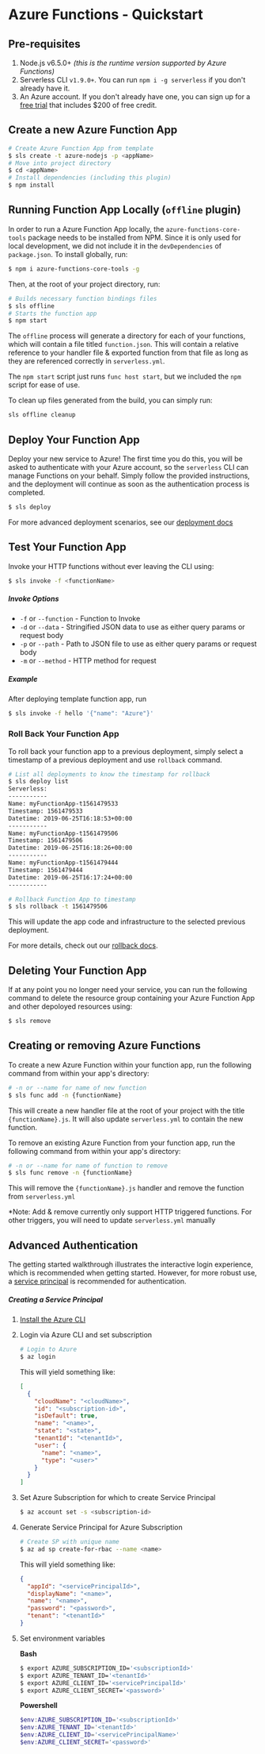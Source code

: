<!--
title: Serverless Framework - Azure Functions Guide - Quick Start
menuText: Quick Start
menuOrder: 1
description: Getting started with the Serverless Framework on Azure Functions
layout: Doc
-->

# Azure Functions - Quickstart

## Pre-requisites

1. Node.js v6.5.0+ _(this is the runtime version supported by Azure Functions)_
2. Serverless CLI `v1.9.0+`. You can run `npm i -g serverless` if you don't already have it.
3. An Azure account. If you don't already have one, you can sign up for a [free trial](https://azure.microsoft.com/en-us/free/) that includes \$200 of free credit.

## Create a new Azure Function App

```bash
# Create Azure Function App from template
$ sls create -t azure-nodejs -p <appName>
# Move into project directory
$ cd <appName>
# Install dependencies (including this plugin)
$ npm install
```

## Running Function App Locally (`offline` plugin)

In order to run a Azure Function App locally, the `azure-functions-core-tools` package needs to be installed from NPM. Since it is only used for local development, we did not include it in the `devDependencies` of `package.json`. To install globally, run:

```bash
$ npm i azure-functions-core-tools -g
```

Then, at the root of your project directory, run:

```bash
# Builds necessary function bindings files
$ sls offline
# Starts the function app
$ npm start
```

The `offline` process will generate a directory for each of your functions, which will contain a file titled `function.json`. This will contain a relative reference to your handler file & exported function from that file as long as they are referenced correctly in `serverless.yml`.

The `npm start` script just runs `func host start`, but we included the `npm` script for ease of use.

To clean up files generated from the build, you can simply run:

```bash
sls offline cleanup
```

## Deploy Your Function App

Deploy your new service to Azure! The first time you do this, you will be asked to authenticate with your Azure account, so the `serverless` CLI can manage Functions on your behalf. Simply follow the provided instructions, and the deployment will continue as soon as the authentication process is completed.

```bash
$ sls deploy
```

For more advanced deployment scenarios, see our [deployment docs](https://github.com/serverless/serverless-azure-functions/blob/master/docs/DEPLOY.md)

## Test Your Function App

Invoke your HTTP functions without ever leaving the CLI using:

```bash
$ sls invoke -f <functionName>
```

##### Invoke Options

- `-f` or `--function` - Function to Invoke
- `-d` or `--data` - Stringified JSON data to use as either query params or request body
- `-p` or `--path` - Path to JSON file to use as either query params or request body
- `-m` or `--method` - HTTP method for request

##### Example

After deploying template function app, run

```bash
$ sls invoke -f hello '{"name": "Azure"}'
```

### Roll Back Your Function App

To roll back your function app to a previous deployment, simply select a timestamp of a previous deployment and use `rollback` command.

```bash
# List all deployments to know the timestamp for rollback
$ sls deploy list
Serverless:
-----------
Name: myFunctionApp-t1561479533
Timestamp: 1561479533
Datetime: 2019-06-25T16:18:53+00:00
-----------
Name: myFunctionApp-t1561479506
Timestamp: 1561479506
Datetime: 2019-06-25T16:18:26+00:00
-----------
Name: myFunctionApp-t1561479444
Timestamp: 1561479444
Datetime: 2019-06-25T16:17:24+00:00
-----------

# Rollback Function App to timestamp
$ sls rollback -t 1561479506
```

This will update the app code and infrastructure to the selected previous deployment.

For more details, check out our [rollback docs](https://github.com/serverless/serverless-azure-functions/blob/dev/docs/DEPLOY.md).

## Deleting Your Function App

If at any point you no longer need your service, you can run the following command to delete the resource group containing your Azure Function App and other depoloyed resources using:

```bash
$ sls remove
```

## Creating or removing Azure Functions

To create a new Azure Function within your function app, run the following command from within your app's directory:

```bash
# -n or --name for name of new function
$ sls func add -n {functionName}
```

This will create a new handler file at the root of your project with the title `{functionName}.js`. It will also update `serverless.yml` to contain the new function.

To remove an existing Azure Function from your function app, run the following command from within your app's directory:

```bash
# -n or --name for name of function to remove
$ sls func remove -n {functionName}
```

This will remove the `{functionName}.js` handler and remove the function from `serverless.yml`

\*Note: Add & remove currently only support HTTP triggered functions. For other triggers, you will need to update `serverless.yml` manually

## Advanced Authentication

The getting started walkthrough illustrates the interactive login experience, which is recommended when getting started. However, for more robust use, a [service principal](https://docs.microsoft.com/en-us/azure/active-directory/develop/app-objects-and-service-principals) is recommended for authentication.

##### Creating a Service Principal

1. [Install the Azure CLI](https://docs.microsoft.com/en-us/cli/azure/install-azure-cli?view=azure-cli-latest)
2. Login via Azure CLI and set subscription
   ```bash
   # Login to Azure
   $ az login
   ```
   This will yield something like:
   ```json
   [
     {
       "cloudName": "<cloudName>",
       "id": "<subscription-id>",
       "isDefault": true,
       "name": "<name>",
       "state": "<state>",
       "tenantId": "<tenantId>",
       "user": {
         "name": "<name>",
         "type": "<user>"
       }
     }
   ]
   ```
3. Set Azure Subscription for which to create Service Principal
   ```bash
   $ az account set -s <subscription-id>
   ```
4. Generate Service Principal for Azure Subscription
   ```bash
   # Create SP with unique name
   $ az ad sp create-for-rbac --name <name>
   ```
   This will yield something like:
   ```json
   {
     "appId": "<servicePrincipalId>",
     "displayName": "<name>",
     "name": "<name>",
     "password": "<password>",
     "tenant": "<tenantId>"
   }
   ```
5. Set environment variables

   **Bash**

   ```bash
   $ export AZURE_SUBSCRIPTION_ID='<subscriptionId>'
   $ export AZURE_TENANT_ID='<tenantId>'
   $ export AZURE_CLIENT_ID='<servicePrincipalId>'
   $ export AZURE_CLIENT_SECRET='<password>'
   ```

   **Powershell**

   ```powershell
   $env:AZURE_SUBSCRIPTION_ID='<subscriptionId>'
   $env:AZURE_TENANT_ID='<tenantId>'
   $env:AZURE_CLIENT_ID='<servicePrincipalName>'
   $env:AZURE_CLIENT_SECRET='<password>'
   ```
